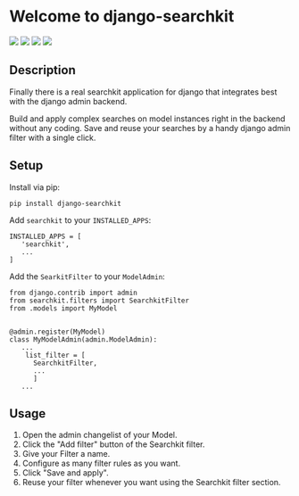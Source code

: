 # Welcome to django-searchkit

[<img src="https://github.com/thomst/django-searchkit/actions/workflows/ci.yml/badge.svg">](https://github.com/thomst/django-searchkit/)
[<img src="https://coveralls.io/repos/github/thomst/django-searchkit/badge.svg?branch=main">](https://coveralls.io/github/thomst/django-searchkit?branch=main)
[<img src="https://img.shields.io/badge/python-3.9%20%7C%203.10%20%7C%203.11-blue">](https://img.shields.io/badge/python-3.9%20%7C%203.10%20%7C%203.11-blue)
[<img src="https://img.shields.io/badge/django-4.0%20%7C%204.1%20%7C%204.2%20%7C%205.0%20%7C%205.1%20%7C%205.2-orange">](https://img.shields.io/badge/django-4.0%20%7C%204.1%20%7C%204.2%20%7C%205.0%20%7C%205.1%20%7C%205.2-orange)


## Description

Finally there is a real searchkit application for django that integrates best
with the django admin backend.

Build and apply complex searches on model instances right in the backend without
any coding. Save and reuse your searches by a handy django admin filter with a
single click.


## Setup

Install via pip:
```
pip install django-searchkit
```

Add `searchkit` to your `INSTALLED_APPS`:
```
INSTALLED_APPS = [
   'searchkit',
   ...
]
```

Add the `SearkitFilter` to your `ModelAdmin`:
```
from django.contrib import admin
from searchkit.filters import SearchkitFilter
from .models import MyModel


@admin.register(MyModel)
class MyModelAdmin(admin.ModelAdmin):
   ...
    list_filter = [
      SearchkitFilter,
      ...
      ]
   ...
```

## Usage

1. Open the admin changelist of your Model.
2. Click the "Add filter" button of the Searchkit filter.
3. Give your Filter a name.
4. Configure as many filter rules as you want.
5. Click "Save and apply".
6. Reuse your filter whenever you want using the Searchkit filter section.
